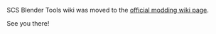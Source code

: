 SCS Blender Tools wiki was moved to the [official modding wiki page](https://modding.scssoft.com/wiki/Documentation/Tools/SCS_Blender_Tools).

See you there!
